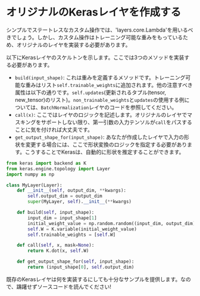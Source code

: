 # オリジナルのKerasレイヤを作成する

シンプルでステートレスなカスタム操作では、'layers.core.Lambda'を用いるべきでしょう。しかし、カスタム操作はトレーニング可能な重みをもっているため、オリジナルのレイヤを実装する必要があります。

以下にKerasレイヤのスケルトンを示します。ここでは3つのメソッドを実装する必要があります。

- `build(input_shape)`: これは重みを定義するメソッドです。トレーニング可能な重みはリスト`self.trainable_weights`に追加されます。他の注意すべき属性は以下の通りです。`self.updates`(更新されるタプル(tensor, new_tensor)のリスト)。`non_trainable_weights`と`updates`の使用する例については、`BatchNormalization`レイヤのコードを参照してください。
- `call(x)`: ここではレイヤのロジックを記述します。オリジナルのレイヤでマスキングをサポートしない限り、第一引数の入力テンソルが`call`をパスすることに気を付ければ大丈夫です。
- `get_output_shape_for(input_shape)`: あなたが作成したレイヤで入力の形状を変更する場合には、ここで形状変換のロジックを指定する必要があります。こうすることでKerasは、自動的に形状を推定することができます。

```python
from keras import backend as K
from keras.engine.topology import Layer
import numpy as np

class MyLayer(Layer):
    def __init__(self, output_dim, **kwargs):
        self.output_dim = output_dim
        super(MyLayer, self).__init__(**kwargs)

    def build(self, input_shape):
        input_dim = input_shape[1]
        initial_weight_value = np.random.random((input_dim, output_dim))
        self.W = K.variable(initial_weight_value)
        self.trainable_weights = [self.W]

    def call(self, x, mask=None):
        return K.dot(x, self.W)

    def get_output_shape_for(self, input_shape):
        return (input_shape[0], self.output_dim)
```

既存のKerasレイヤは何を実装するにしても十分なサンプルを提供します。なので、躊躇せずソースコードを読んでください!
